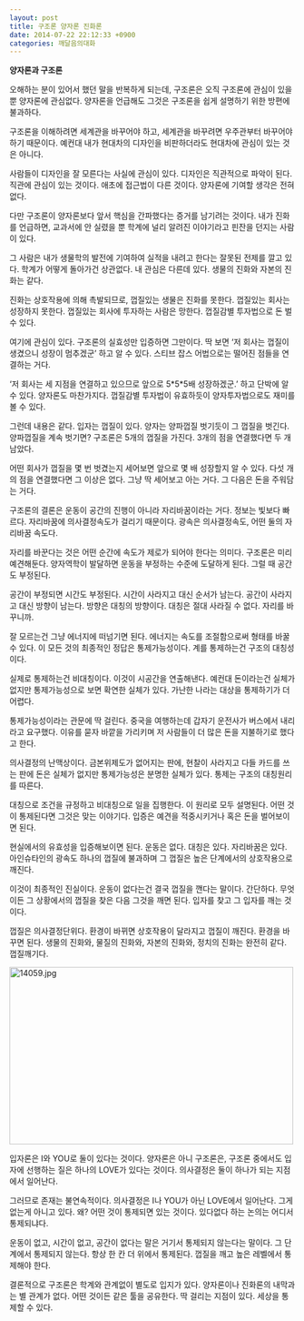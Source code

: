 ```yaml
---
layout: post
title: 구조론 양자론 진화론
date: 2014-07-22 22:12:33 +0900
categories: 깨달음의대화
---
```

**양자론과 구조론**

  


오해하는 분이 있어서 했던 말을 반복하게 되는데, 구조론은 오직 구조론에 관심이 있을 뿐 양자론에 관심없다. 양자론을 언급해도 그것은 구조론을 쉽게 설명하기 위한 방편에 불과하다. 

  


구조론을 이해하려면 세계관을 바꾸어야 하고, 세계관을 바꾸려면 우주관부터 바꾸어야 하기 때문이다. 예컨대 내가 현대차의 디자인을 비판하더라도 현대차에 관심이 있는 것은 아니다.

  


사람들이 디자인을 잘 모른다는 사실에 관심이 있다. 디자인은 직관적으로 파악이 된다. 직관에 관심이 있는 것이다. 애초에 접근법이 다른 것이다. 양자론에 기여할 생각은 전혀 없다.

  


다만 구조론이 양자론보다 앞서 핵심을 간파했다는 증거를 남기려는 것이다. 내가 진화를 언급하면, 교과서에 안 실렸을 뿐 학계에 널리 알려진 이야기라고 핀잔을 던지는 사람이 있다. 

  


그 사람은 내가 생물학의 발전에 기여하여 실적을 내려고 한다는 잘못된 전제를 깔고 있다. 학계가 어떻게 돌아가건 상관없다. 내 관심은 다른데 있다. 생물의 진화와 자본의 진화는 같다.

  


진화는 상호작용에 의해 촉발되므로, 껍질있는 생물은 진화를 못한다. 껍질있는 회사는 성장하지 못한다. 껍질있는 회사에 투자하는 사람은 망한다. 껍질감별 투자법으로 돈 벌 수 있다. 

  


여기에 관심이 있다. 구조론의 실효성만 입증하면 그만이다. 딱 보면 ‘저 회사는 껍질이 생겼으니 성장이 멈추겠군’ 하고 알 수 있다. 스티브 잡스 어법으로는 떨어진 점들을 연결하는 거다. 

  


‘저 회사는 세 지점을 연결하고 있으므로 앞으로 5\*5\*5배 성장하겠군.’ 하고 단박에 알 수 있다. 양자론도 마찬가지다. 껍질감별 투자법이 유효하듯이 양자투자법으로도 재미를 볼 수 있다.

  


그런데 내용은 같다. 입자는 껍질이 있다. 양자는 양파껍질 벗기듯이 그 껍질을 벗긴다. 양파껍질을 계속 벗기면? 구조론은 5개의 껍질을 가진다. 3개의 점을 연결했다면 두 개 남았다.

  


어떤 회사가 껍질을 몇 번 벗겼는지 세어보면 앞으로 몇 배 성장할지 알 수 있다. 다섯 개의 점을 연결했다면 그 이상은 없다. 그냥 딱 세어보고 아는 거다. 그 다음은 돈을 주워담는 거다. 

  


구조론의 결론은 운동이 공간의 진행이 아니라 자리바꿈이라는 거다. 정보는 빛보다 빠르다. 자리바꿈에 의사결정속도가 걸리기 때문이다. 광속은 의사결정속도, 어떤 둘의 자리바꿈 속도다. 

  


자리를 바꾼다는 것은 어떤 순간에 속도가 제로가 되어야 한다는 의미다. 구조론은 미리 예견해둔다. 양자역학이 발달하면 운동을 부정하는 수준에 도달하게 된다. 그럴 때 공간도 부정된다. 

  


공간이 부정되면 시간도 부정된다. 시간이 사라지고 대신 순서가 남는다. 공간이 사라지고 대신 방향이 남는다. 방향은 대칭의 방향이다. 대칭은 절대 사라질 수 없다. 자리를 바꾸니까. 

  


잘 모르는건 그냥 에너지에 떠넘기면 된다. 에너지는 속도를 조절함으로써 형태를 바꿀 수 있다. 이 모든 것의 최종적인 정답은 통제가능성이다. 계를 통제하는건 구조의 대칭성이다. 

  


실제로 통제하는건 비대칭이다. 이것이 시공간을 연출해낸다. 예컨대 돈이라는건 실체가 없지만 통제가능성으로 보면 확연한 실체가 있다. 가난한 나라는 대상을 통제하기가 더 어렵다. 

  


통제가능성이라는 관문에 딱 걸린다. 중국을 여행하는데 갑자기 운전사가 버스에서 내리라고 요구했다. 이유를 묻자 바깥을 가리키며 저 사람들이 더 많은 돈을 지불하기로 했다고 한다. 

  


의사결정의 난맥상이다. 금본위제도가 없어지는 판에, 현찰이 사라지고 다들 카드를 쓰는 판에 돈은 실체가 없지만 통제가능성은 분명한 실체가 있다. 통제는 구조의 대칭원리를 따른다. 

  


대칭으로 조건을 규정하고 비대칭으로 일을 집행한다. 이 원리로 모두 설명된다. 어떤 것이 통제된다면 그것은 맞는 이야기다. 입증은 예견을 적중시키거나 혹은 돈을 벌어보이면 된다. 

  


현실에서의 유효성을 입증해보이면 된다. 운동은 없다. 대칭은 있다. 자리바꿈은 있다. 아인슈타인의 광속도 하나의 껍질에 불과하며 그 껍질은 높은 단계에서의 상호작용으로 깨진다. 

  


이것이 최종적인 진실이다. 운동이 없다는건 결국 껍질을 깬다는 말이다. 간단하다. 무엇이든 그 상황에서의 껍질을 찾은 다음 그것을 깨면 된다. 입자를 찾고 그 입자를 깨는 것이다. 

  


껍질은 의사결정단위다. 환경이 바뀌면 상호작용이 달라지고 껍질이 깨진다. 환경을 바꾸면 된다. 생물의 진화와, 물질의 진화와, 자본의 진화와, 정치의 진화는 완전히 같다. 껍질깨기다. 

  



<img src="assets/attach/images/198/510/501/14059.jpg" alt="14059.jpg" width="500" height="312" /> 

  


입자론은 I와 YOU로 둘이 있다는 것이다. 양자론은 아니 구조론은, 구조론 중에서도 입자에 선행하는 질은 하나의 LOVE가 있다는 것이다. 의사결정은 둘이 하나가 되는 지점에서 일어난다.

  


그러므로 존재는 불연속적이다. 의사결정은 I나 YOU가 아닌 LOVE에서 일어난다. 그게 없는게 아니고 있다. 왜? 어떤 것이 통제되면 있는 것이다. 있다없다 하는 논의는 어디서 통제되냐다.

  


운동이 없고, 시간이 없고, 공간이 없다는 말은 거기서 통제되지 않는다는 말이다. 그 단계에서 통제되지 않는다. 항상 한 칸 더 위에서 통제된다. 껍질을 깨고 높은 레벨에서 통제해야 한다.

  


결론적으로 구조론은 학계와 관계없이 별도로 입지가 있다. 양자론이나 진화론의 내막과는 별 관계가 없다. 어떤 것이든 같은 툴을 공유한다. 딱 걸리는 지점이 있다. 세상을 통제할 수 있다.
